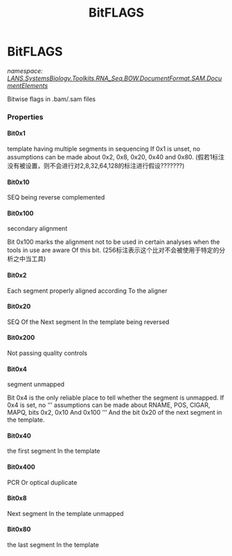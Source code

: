 ﻿---
title: BitFLAGS
---

# BitFLAGS
_namespace: [LANS.SystemsBiology.Toolkits.RNA_Seq.BOW.DocumentFormat.SAM.DocumentElements](N-LANS.SystemsBiology.Toolkits.RNA_Seq.BOW.DocumentFormat.SAM.DocumentElements.html)_

Bitwise flags in .bam/.sam files



### Properties

#### Bit0x1
template having multiple segments in sequencing
 If 0x1 is unset, no assumptions can be made about 0x2, 0x8, 0x20, 0x40 and 0x80.
 (假若1标注没有被设置，则不会进行对2,8,32,64,128的标注进行假设???????)
#### Bit0x10
SEQ being reverse complemented
#### Bit0x100
secondary alignment
 
 Bit 0x100 marks the alignment not to be used in certain analyses when the tools in use are
 aware Of this bit.
 (256标注表示这个比对不会被使用于特定的分析之中当工具)
#### Bit0x2
Each segment properly aligned according To the aligner
#### Bit0x20
SEQ Of the Next segment In the template being reversed
#### Bit0x200
Not passing quality controls
#### Bit0x4
segment unmapped
 
 Bit 0x4 is the only reliable place to tell whether the segment is unmapped. If 0x4 is set, no
‘’‘ assumptions can be made about RNAME, POS, CIGAR, MAPQ, bits 0x2, 0x10 And 0x100
’‘’ And the bit 0x20 of the next segment in the template.
#### Bit0x40
the first segment In the template
#### Bit0x400
PCR Or optical duplicate
#### Bit0x8
Next segment In the template unmapped
#### Bit0x80
the last segment In the template

